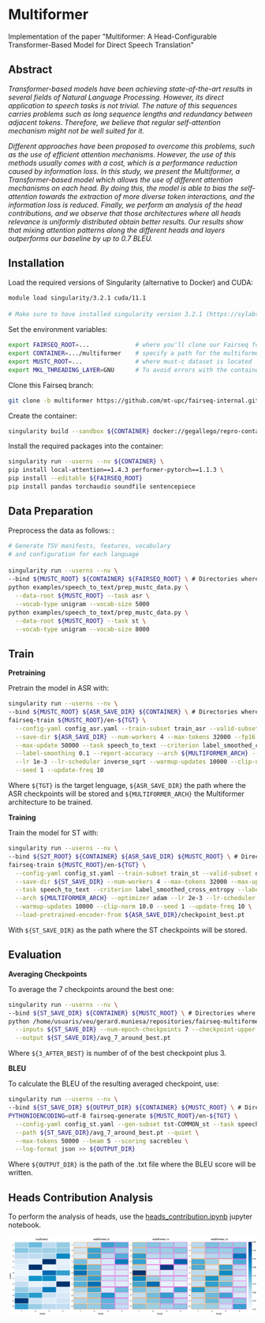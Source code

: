# Multiformer

Implementation of the paper "Multiformer: A Head-Configurable Transformer-Based Model for Direct Speech Translation"

## Abstract

*Transformer-based models have been achieving state-of-the-art results in several fields of Natural Language Processing. However, its direct application to speech tasks is not trivial. The nature of this sequences carries problems such as long sequence lengths and redundancy between adjacent tokens. Therefore, we believe that regular self-attention mechanism might not be well suited for it.*

*Different approaches have been proposed to overcome this problems, such as the use of efficient attention mechanisms. However, the use of this methods usually comes with a cost, which is a performance reduction caused by information loss. In this study, we present the Multiformer, a Transformer-based model which allows the use of different attention mechanisms on each head. By doing this, the model is able to bias the self-attention towards the extraction of more diverse token interactions, and the information loss is reduced. Finally, we perform an analysis of the head contributions, and we observe that those architectures where all heads relevance is uniformly distributed obtain better results. Our results show that mixing attention patterns along the different heads and layers outperforms our baseline by up to 0.7 BLEU.*

## Installation


Load the required versions of Singularity (alternative to Docker) and CUDA:

```bash
module load singularity/3.2.1 cuda/11.1

# Make sure to have installed singularity version 3.2.1 (https://sylabs.io/guides/3.2/user-guide/installation.html) and cuda version 11.1 (https://developer.nvidia.com/cuda-11.1.0-download-archive).
```

Set the environment variables:
```bash
export FAIRSEQ_ROOT=...             # where you'll clone our Fairseq fork
export CONTAINER=.../multiformer    # specify a path for the multiformer container
export MUSTC_ROOT=...               # where must-c dataset is located
export MKL_THREADING_LAYER=GNU      # To avoid errors with the container
```

Clone this Fairseq branch:
```bash
git clone -b multiformer https://github.com/mt-upc/fairseq-internal.git ${FAIRSEQ_ROOT}
```

Create the container:
```bash
singularity build --sandbox ${CONTAINER} docker://gegallego/repro-containers:base-pytorch1.9.0-cu11.1
```

Install the required packages into the container:
```bash
singularity run --userns --nv ${CONTAINER} \
pip install local-attention==1.4.3 performer-pytorch==1.1.3 \
pip install --editable ${FAIRSEQ_ROOT}
pip install pandas torchaudio soundfile sentencepiece
```

## Data Preparation

Preprocess the data as follows: :
```bash
# Generate TSV manifests, features, vocabulary
# and configuration for each language

singularity run --userns --nv \
--bind ${MUSTC_ROOT} ${CONTAINER} ${FAIRSEQ_ROOT} \ # Directories where the container needs to access
python examples/speech_to_text/prep_mustc_data.py \
  --data-root ${MUSTC_ROOT} --task asr \
  --vocab-type unigram --vocab-size 5000
python examples/speech_to_text/prep_mustc_data.py \
  --data-root ${MUSTC_ROOT} --task st \
  --vocab-type unigram --vocab-size 8000
```

## Train

**Pretraining**

Pretrain the model in ASR with:

```bash
singularity run --userns --nv \
--bind ${MUSTC_ROOT} ${ASR_SAVE_DIR} ${CONTAINER} \ # Directories where the container needs to access
fairseq-train ${MUSTC_ROOT}/en-${TGT} \
  --config-yaml config_asr.yaml --train-subset train_asr --valid-subset dev_asr \
  --save-dir ${ASR_SAVE_DIR} --num-workers 4 --max-tokens 32000 --fp16 --batch-size 256 \
  --max-update 50000 --task speech_to_text --criterion label_smoothed_cross_entropy \
  --label-smoothing 0.1 --report-accuracy --arch ${MULTIFORMER_ARCH} --optimizer adam \
  --lr 1e-3 --lr-scheduler inverse_sqrt --warmup-updates 10000 --clip-norm 10.0 \
  --seed 1 --update-freq 10
```
Where `${TGT}` is the target lenguage, `${ASR_SAVE_DIR}` the path where the ASR checkpoints will be stored and `${MULTIFORMER_ARCH}` the Multiformer architecture to be trained.

**Training**

Train the model for ST with:

```bash
singularity run --userns --nv \
--bind ${S2T_ROOT} ${CONTAINER} ${ASR_SAVE_DIR} ${MUSTC_ROOT} \ # Directories where the container needs to access
fairseq-train ${MUSTC_ROOT}/en-${TGT} \
  --config-yaml config_st.yaml --train-subset train_st --valid-subset dev_st \
  --save-dir ${ST_SAVE_DIR} --num-workers 4 --max-tokens 32000 --max-update 50000 --batch-size 256 \
  --task speech_to_text --criterion label_smoothed_cross_entropy --label-smoothing 0.1 --report-accuracy \
  --arch ${MULTIFORMER_ARCH} --optimizer adam --lr 2e-3 --lr-scheduler inverse_sqrt \
  --warmup-updates 10000 --clip-norm 10.0 --seed 1 --update-freq 10 \
  --load-pretrained-encoder-from ${ASR_SAVE_DIR}/checkpoint_best.pt
```
With `${ST_SAVE_DIR}` as the path where the ST checkpoints will be stored.

## Evaluation

**Averaging Checkpoints**

To average the 7 checkpoints around the best one:

```bash
singularity run --userns --nv \
--bind ${ST_SAVE_DIR} ${CONTAINER} ${MUSTC_ROOT} \ # Directories where the container needs to access
python /home/usuaris/veu/gerard.muniesa/repositories/fairseq-multiformer/scripts/average_checkpoints.py \
  --inputs ${ST_SAVE_DIR} --num-epoch-checkpoints 7 --checkpoint-upper-bound=${3_AFTER_BEST} \
  --output ${ST_SAVE_DIR}/avg_7_around_best.pt
```
Where `${3_AFTER_BEST}` is number of of the best checkpoint plus 3.

**BLEU**

To calculate the BLEU of the resulting averaged checkpoint, use:

```bash
singularity run --userns --nv \
--bind ${ST_SAVE_DIR} ${OUTPUT_DIR} ${CONTAINER} ${MUSTC_ROOT} \ # Directories where the container needs to access
PYTHONIOENCODING=utf-8 fairseq-generate ${MUSTC_ROOT}/en-${TGT} \
  --config-yaml config_st.yaml --gen-subset tst-COMMON_st --task speech_to_text \
  --path ${ST_SAVE_DIR}/avg_7_around_best.pt --quiet \
  --max-tokens 50000 --beam 5 --scoring sacrebleu \
  --log-format json >> ${OUTPUT_DIR}
```

Where `${OUTPUT_DIR}` is the path of the .txt file where the BLEU score will be written.

## Heads Contribution Analysis

To perform the analysis of heads, use the [heads_contribution.ipynb](https://github.com/mt-upc/fairseq-internal/blob/multiformer/examples/multiformer/heads_contribution.ipynb) jupyter notebook.

![Heads Contribution Analysis](media/Analisi_heads.png)
